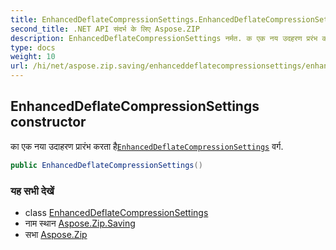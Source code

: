 ```yaml
---
title: EnhancedDeflateCompressionSettings.EnhancedDeflateCompressionSettings
second_title: .NET API संदर्भ के लिए Aspose.ZIP
description: EnhancedDeflateCompressionSettings नर्मत. क एक नय उदहरण प्ररंभ करत हैEnhancedDeflateCompressionSettings वर्ग.
type: docs
weight: 10
url: /hi/net/aspose.zip.saving/enhanceddeflatecompressionsettings/enhanceddeflatecompressionsettings/
---
```

## EnhancedDeflateCompressionSettings constructor

का एक नया उदाहरण प्रारंभ करता है[`EnhancedDeflateCompressionSettings`](../) वर्ग.

```csharp
public EnhancedDeflateCompressionSettings()
```

### यह सभी देखें

* class [EnhancedDeflateCompressionSettings](../)
* नाम स्थान [Aspose.Zip.Saving](../../enhanceddeflatecompressionsettings/)
* सभा [Aspose.Zip](../../../)


